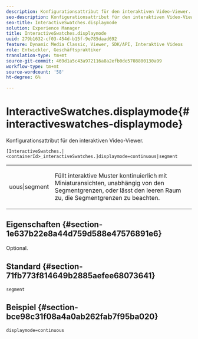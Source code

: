 ```yaml
---
description: Konfigurationsattribut für den interaktiven Video-Viewer.
seo-description: Konfigurationsattribut für den interaktiven Video-Viewer.
seo-title: InteractiveSwatches.displaymode
solution: Experience Manager
title: InteractiveSwatches.displaymode
uuid: 279b1632-cf03-454d-b15f-9e785daad692
feature: Dynamic Media Classic, Viewer, SDK/API, Interaktive Videos
role: Entwickler, Geschäftspraktiker
translation-type: tm+mt
source-git-commit: 469d1a5c43a972116a8a2efb0de5708800130a99
workflow-type: tm+mt
source-wordcount: '58'
ht-degree: 6%

---
```



# InteractiveSwatches.displaymode{#interactiveswatches-displaymode}

Konfigurationsattribut für den interaktiven Video-Viewer.

`[InteractiveSwatches.|<containerId>_interactiveSwatches.]displaymode=continuous|segment`

<table id="table_441553CD34C94A58A9D7CBF772DEDDB6"> 
 <tbody> 
  <tr> 
   <td colname="col1"> <p> <span class="codeph"> uous|segment</span> </p> </td> 
   <td colname="col2"> <p> Füllt interaktive Muster kontinuierlich mit Miniaturansichten, unabhängig von den Segmentgrenzen, oder lässt den leeren Raum zu, die Segmentgrenzen zu beachten. </p> </td> 
  </tr> 
 </tbody> 
</table>

## Eigenschaften {#section-1e637b22e8a44d759d588e47576891e6}

Optional.

## Standard {#section-71fb773f814649b2885aefee68073641}

`segment`

## Beispiel {#section-bce98c31f08a4a0ab262fab7f95ba020}

```
displaymode=continuous
```

